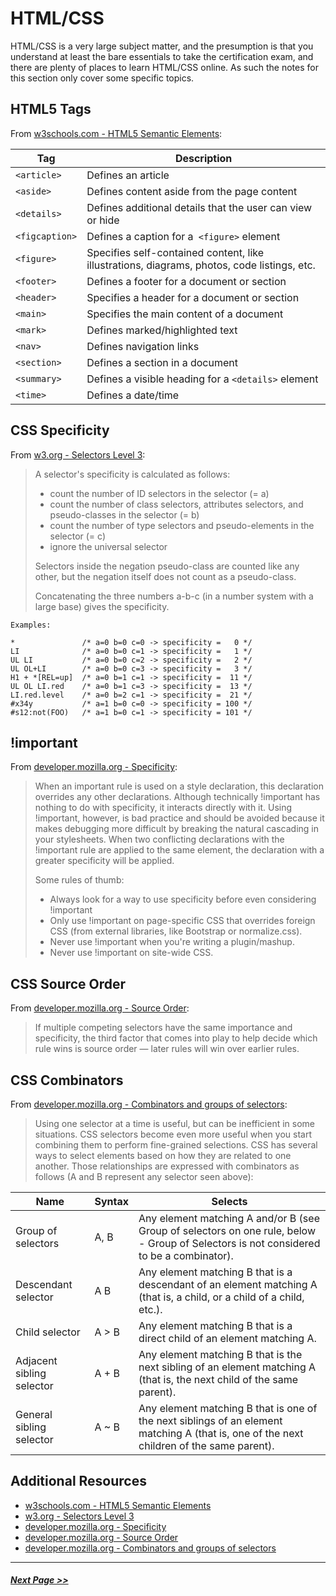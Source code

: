 # HTML/CSS

HTML/CSS is a very large subject matter, and the presumption is that you understand at least the bare essentials to take the certification exam, and there are plenty of places to learn HTML/CSS online. As such the notes for this section only cover some specific topics.

## HTML5 Tags

From [w3schools.com - HTML5 Semantic Elements](https://www.w3schools.com/html/html5_semantic_elements.asp):

| Tag | Description |
| ---- | ---- |
| `<article>` | Defines an article |
| `<aside>`	| Defines content aside from the page content |
| `<details>`	| Defines additional details that the user can view or hide |
| `<figcaption>` | Defines a caption for a` <figure>` element |
| `<figure>` | Specifies self-contained content, like illustrations, diagrams, photos, code listings, etc. |
| `<footer>` | Defines a footer for a document or section |
| `<header>` | Specifies a header for a document or section |
| `<main>` | Specifies the main content of a document |
| `<mark>` | Defines marked/highlighted text |
| `<nav>` | Defines navigation links |
| `<section>` | Defines a section in a document |
| `<summary>` | Defines a visible heading for a `<details>` element |
| `<time>` | Defines a date/time |

## CSS Specificity

From [w3.org - Selectors Level 3](https://www.w3.org/TR/selectors/):

> A selector's specificity is calculated as follows:
>
> - count the number of ID selectors in the selector (= a)
> - count the number of class selectors, attributes selectors, and pseudo-classes in the selector (= b)
> - count the number of type selectors and pseudo-elements in the selector (= c)
> - ignore the universal selector
>
> Selectors inside the negation pseudo-class are counted like any other, but the negation itself does not count as a pseudo-class.
>
> Concatenating the three numbers a-b-c (in a number system with a large base) gives the specificity.
>
```
Examples:

*               /* a=0 b=0 c=0 -> specificity =   0 */
LI              /* a=0 b=0 c=1 -> specificity =   1 */
UL LI           /* a=0 b=0 c=2 -> specificity =   2 */
UL OL+LI        /* a=0 b=0 c=3 -> specificity =   3 */
H1 + *[REL=up]  /* a=0 b=1 c=1 -> specificity =  11 */
UL OL LI.red    /* a=0 b=1 c=3 -> specificity =  13 */
LI.red.level    /* a=0 b=2 c=1 -> specificity =  21 */
#x34y           /* a=1 b=0 c=0 -> specificity = 100 */
#s12:not(FOO)   /* a=1 b=0 c=1 -> specificity = 101 */
```

## !important

From [developer.mozilla.org - Specificity](https://developer.mozilla.org/en-US/docs/Web/CSS/Specificity):

> When an important rule is used on a style declaration, this declaration overrides any other declarations. Although technically !important has nothing to do with specificity, it interacts directly with it. Using !important, however, is bad practice and should be avoided because it makes debugging more difficult by breaking the natural cascading in your stylesheets. When two conflicting declarations with the !important rule are applied to the same element, the declaration with a greater specificity will be applied.
>
> Some rules of thumb:
>
> - Always look for a way to use specificity before even considering !important
> - Only use !important on page-specific CSS that overrides foreign CSS (from external libraries, like Bootstrap or normalize.css).
> - Never use !important when you're writing a plugin/mashup.
> - Never use !important on site-wide CSS.

## CSS Source Order

From [developer.mozilla.org - Source Order](https://developer.mozilla.org/en-US/docs/Learn/CSS/Introduction_to_CSS/Cascade_and_inheritance):
> If multiple competing selectors have the same importance and specificity, the third factor that comes into play to help decide which rule wins is source order — later rules will win over earlier rules.

## CSS Combinators

From [developer.mozilla.org - Combinators and groups of selectors](https://developer.mozilla.org/en-US/docs/Learn/CSS/Introduction_to_CSS/Combinators_and_multiple_selectors):
> Using one selector at a time is useful, but can be inefficient in some situations. CSS selectors become even more useful when you start combining them to perform fine-grained selections. CSS has several ways to select elements based on how they are related to one another. Those relationships are expressed with combinators as follows (A and B represent any selector seen above):

| Name | Syntax | Selects |
| ---- | ------ | ------- |
| Group of selectors | A, B | Any element matching A and/or B (see Group of selectors on one rule, below - Group of Selectors is not considered to be a combinator). |
| Descendant selector | A B | Any element matching B that is a descendant of an element matching A (that is, a child, or a child of a child, etc.).|
| Child selector | A > B | Any element matching B that is a direct child of an element matching A. |
| Adjacent sibling selector | A + B | Any element matching B that is the next sibling of an element matching A (that is, the next child of the same parent). |
| General sibling selector | A ~ B | Any element matching B that is one of the next siblings of an element matching A (that is, one of the next children of the same parent). |


## Additional Resources

- [w3schools.com - HTML5 Semantic Elements](https://www.w3schools.com/html/html5_semantic_elements.asp)
- [w3.org - Selectors Level 3](https://www.w3.org/TR/selectors/)
- [developer.mozilla.org - Specificity](https://developer.mozilla.org/en-US/docs/Web/CSS/Specificity)
- [developer.mozilla.org - Source Order](https://developer.mozilla.org/en-US/docs/Learn/CSS/Introduction_to_CSS/Cascade_and_inheritance)
- [developer.mozilla.org - Combinators and groups of selectors](https://developer.mozilla.org/en-US/docs/Learn/CSS/Introduction_to_CSS/Combinators_and_multiple_selectors)

---

##### [Next Page >>](1.2-javascript-jquery.md)
